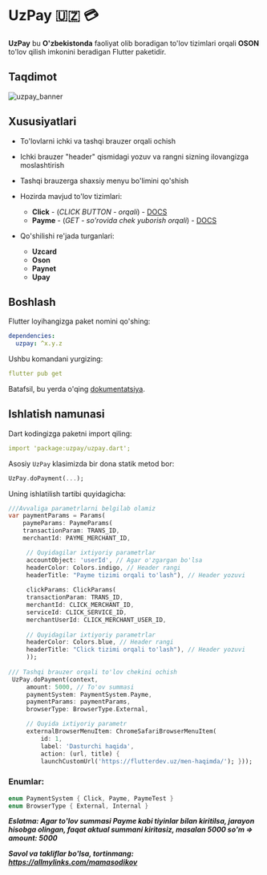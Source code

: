 # UzPay 🇺🇿 💳

**UzPay**  bu **O'zbekistonda** faoliyat olib boradigan to'lov tizimlari orqali **OSON** to'lov qilish imkonini beradigan Flutter paketidir.

## Taqdimot

![uzpay_banner](https://github.com/Mamasodikov/uzpay/assets/64262986/cf837558-f3cf-4ddf-bd1c-7735db57617f)

## Xususiyatlari

- To'lovlarni ichki va tashqi brauzer orqali ochish
- Ichki brauzer "header" qismidagi yozuv va rangni sizning ilovangizga moslashtirish
- Tashqi brauzerga shaxsiy menyu bo'limini qo'shish

- Hozirda mavjud to'lov tizimlari:
  - **Click** - (*CLICK BUTTON - orqali*) - [DOCS](https://docs.click.uz/en/click-button/)
  - **Payme** - (*GET - so'rovida chek yuborish orqali*) - [DOCS](https://developer.help.paycom.uz/initsializatsiya-platezhey/otpravka-cheka-po-metodu-get/)

- Qo'shilishi re'jada turganlari:
  - **Uzcard**
  - **Oson**
  - **Paynet**
  - **Upay**


## Boshlash #

Flutter loyihangizga paket nomini qo'shing:

   ```yaml
   dependencies:
     uzpay: ^x.y.z
   ```  

Ushbu komandani yurgizing:

   ```yaml
   flutter pub get
   ```    
Batafsil, bu yerda o'qing [dokumentatsiya](https://flutter.dev/).

## Ishlatish namunasi
Dart kodingizga paketni import qiling:

   ```yaml
   import 'package:uzpay/uzpay.dart';
   ```  

Asosiy `UzPay` klasimizda bir dona statik metod bor:

```dart
UzPay.doPayment(...);
```

Uning ishlatilish tartibi quyidagicha:

   ```dart
   ///Avvaliga parametrlarni belgilab olamiz
var paymentParams = Params(
       paymeParams: PaymeParams(
       transactionParam: TRANS_ID,
       merchantId: PAYME_MERCHANT_ID,

        // Quyidagilar ixtiyoriy parametrlar
        accountObject: 'userId', // Agar o'zgargan bo'lsa
        headerColor: Colors.indigo, // Header rangi
        headerTitle: "Payme tizimi orqali to'lash"), // Header yozuvi
        
        clickParams: ClickParams(
        transactionParam: TRANS_ID,
        merchantId: CLICK_MERCHANT_ID,
        serviceId: CLICK_SERVICE_ID,
        merchantUserId: CLICK_MERCHANT_USER_ID,
        
        // Quyidagilar ixtiyoriy parametrlar
        headerColor: Colors.blue, // Header rangi
        headerTitle: "Click tizimi orqali to'lash"), // Header yozuvi
        ));
        
/// Tashqi brauzer orqali to'lov chekini ochish
    UzPay.doPayment(context,
        amount: 5000, // To'ov summasi
        paymentSystem: PaymentSystem.Payme,
        paymentParams: paymentParams,
        browserType: BrowserType.External,

        // Quyida ixtiyoriy parametr
        externalBrowserMenuItem: ChromeSafariBrowserMenuItem(
            id: 1,
            label: 'Dasturchi haqida',
            action: (url, title) {
            launchCustomUrl('https://flutterdev.uz/men-haqimda/'); }));
   ```  

### Enumlar:

```dart
enum PaymentSystem { Click, Payme, PaymeTest }
enum BrowserType { External, Internal }
```

***Eslatma: Agar to'lov summasi Payme kabi tiyinlar bilan kiritilsa, jarayon hisobga olingan, faqat aktual summani kiritasiz, masalan 5000 so'm => amount: 5000***

***Savol va takliflar bo'lsa, tortinmang: https://allmylinks.com/mamasodikov***